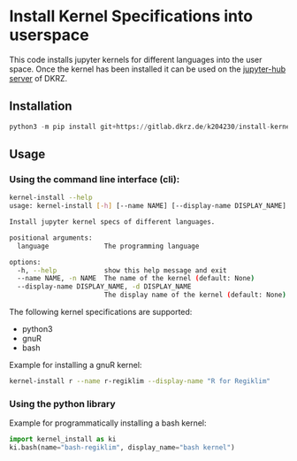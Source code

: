 # Install Kernel Specifications into userspace

This code installs jupyter kernels for different languages into the user space.
Once the kernel has been installed it can be used on the [jupyter-hub server](https://jupyterhub.dkrz.de/)
of DKRZ.

## Installation
```python
python3 -m pip install git+https://gitlab.dkrz.de/k204230/install-kernelspec.git
```

## Usage

### Using the command line interface (cli):

```bash
kernel-install --help
usage: kernel-install [-h] [--name NAME] [--display-name DISPLAY_NAME] language

Install jupyter kernel specs of different languages.

positional arguments:
  language              The programming language

options:
  -h, --help            show this help message and exit
  --name NAME, -n NAME  The name of the kernel (default: None)
  --display-name DISPLAY_NAME, -d DISPLAY_NAME
                        The display name of the kernel (default: None)
```

The following kernel specifications are supported:
- python3
- gnuR
- bash

Example for installing a gnuR kernel:

```bash
kernel-install r --name r-regiklim --display-name "R for Regiklim"
```

### Using the python library

Example for programmatically installing a bash kernel:

```python
import kernel_install as ki
ki.bash(name="bash-regiklim", display_name="bash kernel")
```

